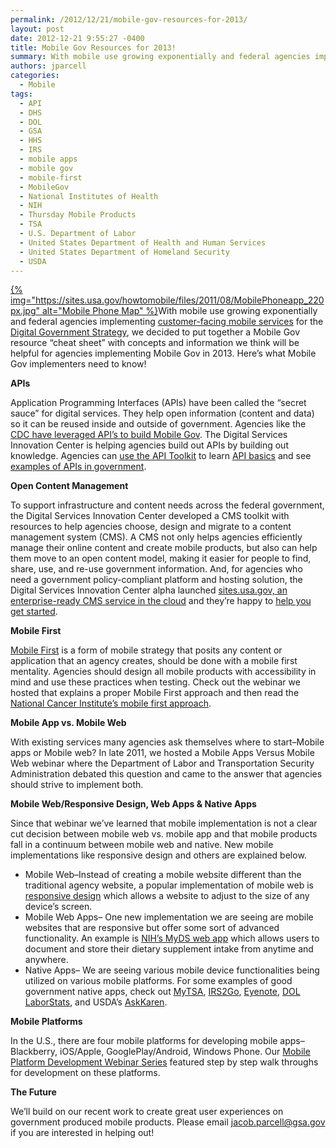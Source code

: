 ```yaml
---
permalink: /2012/12/21/mobile-gov-resources-for-2013/
layout: post
date: 2012-12-21 9:55:27 -0400
title: Mobile Gov Resources for 2013!
summary: With mobile use growing exponentially and federal agencies implementing customer-facing mobile services&nbsp;for the&nbsp;Digital Government Strategy, we decided to put together a Mobile Gov resource &amp;#8220;cheat sheet&amp;#8221; with concepts and information we think will be helpful for agencies implementing Mobile Gov in 2013. Here&amp;#8217;s what Mobile Gov implementers need to know!
authors: jparcell
categories:
  - Mobile
tags:
  - API
  - DHS
  - DOL
  - GSA
  - HHS
  - IRS
  - mobile apps
  - mobile gov
  - mobile-first
  - MobileGov
  - National Institutes of Health
  - NIH
  - Thursday Mobile Products
  - TSA
  - U.S. Department of Labor
  - United States Department of Health and Human Services
  - United States Department of Homeland Security
  - USDA
---
```


[{% img="https://sites.usa.gov/howtomobile/files/2011/08/MobilePhoneapp_220px.jpg" alt="Mobile Phone Map" %}](https://sites.usa.gov/howtomobile/files/2011/08/MobilePhoneapp_220px.jpg)With mobile use growing exponentially and federal agencies implementing [customer-facing mobile services](http://www.whitehouse.gov/digitalgov/strategy-milestones) for the [Digital Government Strategy](http://www.whitehouse.gov/digitalgov/about), we decided to put together a Mobile Gov resource &#8220;cheat sheet&#8221; with concepts and information we think will be helpful for agencies implementing Mobile Gov in 2013. Here&#8217;s what Mobile Gov implementers need to know!

**APIs**

Application Programming Interfaces (APIs) have been called the “secret sauce” for digital services. They help open information (content and data) so it can be reused inside and outside of government. Agencies like the [CDC have leveraged API&#8217;s to build Mobile Gov](https://www.WHATEVER/2012/11/05/centers-for-disease-control-content-syndication/ "Centers for Disease Control Content Syndication"). The Digital Services Innovation Center is helping agencies build out APIs by building out knowledge. Agencies can [use the API Toolkit](https://www.WHATEVER/2013/04/30/apis-in-government/ "APIs in Government") to learn [API basics](https://www.WHATEVER/2012/07/26/introduction-to-apis/ "Introduction to APIs") and see [examples of APIs in government](https://www.WHATEVER/2012/07/16/healthfinder-gov-api/ "Healthfinder.gov API").

**Open Content Management**

To support infrastructure and content needs across the federal government, the Digital Services Innovation Center developed a CMS toolkit with resources to help agencies choose, design and migrate to a content management system (CMS). A CMS not only helps agencies efficiently manage their online content and create mobile products, but also can help them move to an open content model, making it easier for people to find, share, use, and re-use government information.  And, for agencies who need a government policy-compliant platform and hosting solution, the Digital Services Innovation Center alpha launched [sites.usa.gov, an enterprise-ready CMS service in the cloud](https://sites.usa.gov/) and they&#8217;re happy to [help you get started](https://sites.usa.gov/).

**Mobile First**

[Mobile First](https://www.WHATEVER/2013/09/30/mobile-first/ "Mobile First") is a form of mobile strategy that posits any content or application that an agency creates, should be done with a mobile first mentality. Agencies should design all mobile products with accessibility in mind and use these practices when testing. Check out the webinar we hosted that explains a proper Mobile First approach and then read the [National Cancer Institute&#8217;s mobile first approach](https://www.WHATEVER/2012/10/02/taking-cancer-gov-mobile/ "Taking Cancer.gov Mobile").

**Mobile App vs. Mobile Web**

With existing services many agencies ask themselves where to start&#8211;Mobile apps or Mobile web? In late 2011, we hosted a Mobile Apps Versus Mobile Web webinar where the Department of Labor and Transportation Security Administration debated this question and came to the answer that agencies should strive to implement both.

**Mobile Web/Responsive Design, Web Apps & Native Apps**

Since that webinar we&#8217;ve learned that mobile implementation is not a clear cut decision between mobile web vs. mobile app and that mobile products fall in a continuum between mobile web and native. New mobile implementations like responsive design and others are explained below.

  * Mobile Web&#8211;Instead of creating a mobile website different than the traditional agency website, a popular implementation of mobile web is [responsive design](https://www.WHATEVER/2013/06/11/responsive-design/ "Responsive Design Overview, Resources and Tools") which allows a website to adjust to the size of any device&#8217;s screen.
  * Mobile Web Apps&#8211; One new implementation we are seeing are mobile websites that are responsive but offer some sort of advanced functionality. An example is [NIH&#8217;s MyDS web app](https://www.WHATEVER/2012/03/05/myds-web-app/ "MyDS Web App") which allows users to document and store their dietary supplement intake from anytime and anywhere.
  * Native Apps&#8211; We are seeing various mobile device functionalities being utilized on various mobile platforms. For some examples of good government native apps, check out [MyTSA](https://www.WHATEVER/2012/02/22/my-tsa-mobile-app/ "My TSA Mobile App"), [IRS2Go](https://www.WHATEVER/2013/04/11/irs2go-app-updates/ "IRS2Go App Updates"), [Eyenote](https://www.WHATEVER/2012/05/31/eyenote/ "Eyenote"), [DOL LaborStats](https://www.WHATEVER/2012/02/22/dol-labor-stats-app/ "DOL Labor Stats App"), and USDA&#8217;s [AskKaren](https://www.WHATEVER/2012/06/08/usdas-ask-karen/ "USDA’s Ask Karen").

**Mobile Platforms**

In the U.S., there are four mobile platforms for developing mobile apps&#8211;Blackberry, iOS/Apple, GooglePlay/Android, Windows Phone. Our [Mobile Platform Development Webinar Series](https://www.WHATEVER/2012/05/07/the-mobile-platform-development-webinar-series-continues/ "The Mobile Platform Development Webinar Series Continues!") featured step by step walk throughs for development on these platforms.

**The Future**

We&#8217;ll build on our recent work to create great user experiences on government produced mobile products. Please email jacob.parcell@gsa.gov if you are interested in helping out!
